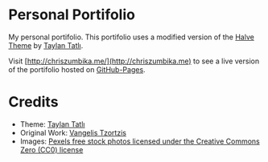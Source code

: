 # Personal Portifolio

My personal portifolio. This portifolio uses a modified version of the [Halve Theme](http://taylantatli.github.io/Halve) by [Taylan Tatlı](https://github.com/TaylanTatli).

Visit [http://chriszumbika.me/](http://chriszumbika.me) to see a live version of the portifolio hosted on [GitHub-Pages](https://pages.github.com/).

# Credits
- Theme: [Taylan Tatlı](https://github.com/TaylanTatli)
- Original Work: [Vangelis Tzortzis](https://github.com/srekoble)  
- Images: [Pexels free stock photos licensed under the Creative Commons Zero (CC0) license](https://www.pexels.com/)
